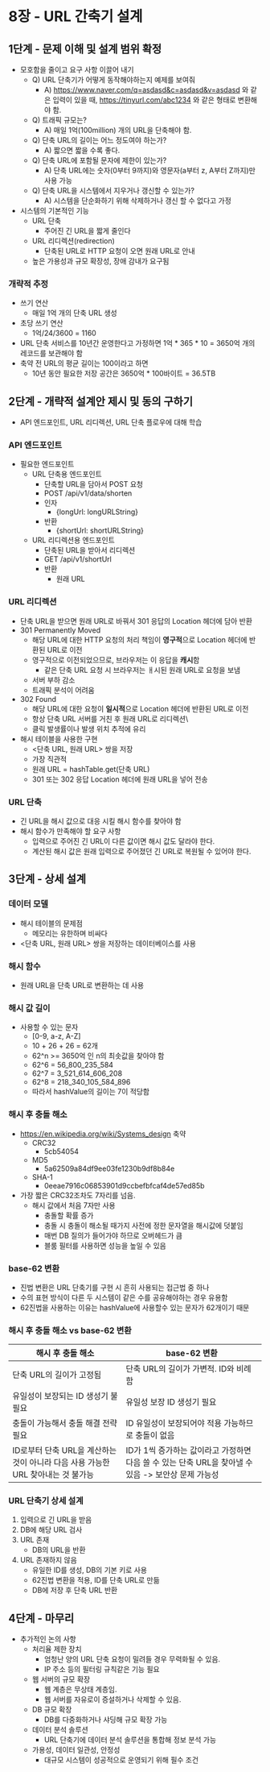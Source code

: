 # 8장 - URL 간축기 설계

## 1단계 - 문제 이해 및 설계 범위 확정
- 모호함을 줄이고 요구 사항 이끌어 내기
  - Q) URL 단축기가 어떻게 동작해야하는지 예제를 보여줘
    - A) https://www.naver.com/q=asdasd&c=asdasd&v=asdasd 와 같은 입력이 있을 때, https://tinyurl.com/abc1234 와 같은 형태로 변환해야 함.
  - Q) 트래픽 규모는?
    - A) 매일 1억(100million) 개의 URL을 단축해야 함.
  - Q) 단축 URL의 길이는 어느 정도여야 하는가?
    - A) 짧으면 짧을 수록 좋다.
  - Q) 단축 URL에 포함될 문자에 제한이 있는가?
    - A) 단축 URL에는 숫자(0부터 9까지)와 영문자(a부터 z, A부터 Z까지)만 사용 가능
  - Q) 단축 URL을 시스템에서 지우거나 갱신할 수 있는가?
    - A) 시스템을 단순화하기 위해 삭제하거나 갱신 할 수 없다고 가정
- 시스템의 기본적인 기능
  - URL 단축
    - 주어진 긴 URL을 짧게 줄인다
  - URL 리디렉션(redirection)
    - 단축된 URL로 HTTP 요청이 오면 원래 URL로 안내
  - 높은 가용성과 규모 확장성, 장애 감내가 요구됨

### 개략적 추정
- 쓰기 연산
  - 매일 1억 개의 단축 URL 생성
- 초당 쓰기 연산
  - 1억/24/3600 = 1160
- URL 단축 서비스를 10년간 운영한다고 가정하면 1억 * 365 * 10 = 3650억 개의 레코드를 보관해야 함
- 축약 전 URL의 평균 길이는 100이라고 하면
  - 10년 동안 필요한 저장 공간은 3650억 * 100바이트 = 36.5TB

## 2단계 - 개략적 설계안 제시 및 동의 구하기
- API 엔드포인트, URL 리디렉션, URL 단축 플로우에 대해 학습

### API 엔드포인트
- 필요한 엔드포인트
  - URL 단축용 엔드포인트
    - 단축할 URL을 담아서 POST 요청
    - POST /api/v1/data/shorten
    - 인자
      - {longUrl: longURLString}
    - 반환
      - {shortUrl: shortURLString}
  - URL 리디렉션용 엔드포인트
    - 단축된 URL을 받아서 리디렉션
    - GET /api/v1/shortUrl
    - 반환
      - 원래 URL

### URL 리디렉션
- 단축 URL을 받으면 원래 URL로 바꿔서 301 응답의 Location 헤더에 담아 반환
- 301 Permanently Moved
  - 해당 URL에 대한 HTTP 요청의 처리 책임이 **영구적**으로 Location 헤더에 반환된 URL로 이전
  - 영구적으로 이전되었으므로, 브라우저는 이 응답을 **캐시**함
    - 같은 단축 URL 요청 시 브라우저는 ㅐ시된 원래 URL로 요청을 보냄
  - 서버 부하 감소
  - 트래픽 분석이 어려움
- 302 Found
  - 해당 URL에 대한 요청이 **일시적**으로 Location 헤더에 반환된 URL로 이전
  - 항상 단축 URL 서버를 거친 후 원래 URL로 리디렉션\
  - 클릭 발생률이나 발생 위치 추적에 유리
- 해시 테이블을 사용한 구현
  - <단축 URL, 원래 URL> 쌍을 저장
  - 가장 직관적
  - 원래 URL = hashTable.get(단축 URL)
  - 301 또는 302 응답 Location 헤더에 원래 URL을 넣어 전송

### URL 단축
- 긴 URL을 해시 값으로 대응 시킬 해시 함수를 찾아야 함
- 해시 함수가 만족해야 할 요구 사항
  - 입력으로 주어진 긴 URL이 다른 값이면 해시 값도 달라야 한다.
  - 계산된 해시 값은 원래 입력으로 주어졌던 긴 URL로 복원될 수 있어야 한다.

## 3단계 - 상세 설계
### 데이터 모델
- 해시 테이블의 문제점
  - 메모리는 유한하며 비싸다
- <단축 URL, 원래 URL> 쌍을 저장하는 데이터베이스를 사용

### 해시 함수
- 원래 URL을 단축 URL로 변환하는 데 사용

### 해시 값 길이
- 사용할 수 있는 문자
  - [0-9, a-z, A-Z]
  - 10 + 26 + 26 = 62개
  - 62^n >= 3650억 인 n의 최솟값을 찾아야 함
  - 62^6 = 56_800_235_584
  - 62^7 = 3_521_614_606_208
  - 62^8 = 218_340_105_584_896
  - 따라서 hashValue의 길이는 7이 적당함

### 해시 후 충돌 해소
- https://en.wikipedia.org/wiki/Systems_design 축약
  - CRC32
    - 5cb54054
  - MD5
    - 5a62509a84df9ee03fe1230b9df8b84e
  - SHA-1
    - 0eeae7916c06853901d9ccbefbfcaf4de57ed85b
- 가장 짧은 CRC32조차도 7자리를 넘음.
  - 해시 값에서 처음 7자만 사용
    - 충돌할 확률 증가
    - 충돌 시 충돌이 해소될 때가지 사전에 정한 문자열을 해시값에 덧붙임
    - 매번 DB 질의가 들어가야 하므로 오버헤드가 큼
    - 블룸 필터를 사용하면 성능을 높일 수 있음

### base-62 변환
- 진법 변환은 URL 단축기를 구현 시 흔히 사용되는 접근법 중 하나
- 수의 표현 방식이 다른 두 시스템이 같은 수를 공유해야하는 경우 유용함
- 62진법을 사용하는 이유는 hashValue에 사용할수 있는 문자가 62개이기 때문

### 해시 후 충돌 해소 vs base-62 변환
해시 후 충돌 해소 | base-62 변환
--- | ---
단축 URL의 길이가 고정됨 | 단축 URL의 길이가 가변적. ID와 비례함
유일성이 보장되는 ID 생성기 불필요 | 유일성 보장 ID 생성기 필요
충돌이 가능해서 충돌 해결 전략 필요 | ID 유일성이 보장되어야 적용 가능하므로 충돌이 없음
ID로부터 단축 URL을 계산하는 것이 아니라 다음 사용 가능한 URL 찾아내는 것 불가능 | ID가 1씩 증가하는 값이라고 가정하면 다음 쓸 수 있는 단축 URL을 찾아낼 수 있음 -> 보안상 문제 가능성

### URL 단축기 상세 설계
1. 입력으로 긴 URL을 받음
2. DB에 해당 URL 검사
3. URL 존재
   - DB의 URL을 반환
4. URL 존재하지 않음
   - 유일한 ID를 생성, DB의 기본 키로 사용
   - 62진법 변환을 적용, ID를 단축 URL로 만듦
   - DB에 저장 후 단축 URL 반환

## 4단계 - 마무리
- 추가적인 논의 사항
  - 처리율 제한 장치
    - 엄청난 양의 URL 단축 요청이 밀려들 경우 무력화될 수 있음.
    - IP 주소 등의 필터링 규칙같은 기능 필요
  - 웹 서버의 규모 확장
    - 웹 계층은 무상태 계층임.
    - 웹 서버를 자유로이 증설하거나 삭제할 수 있음.
  - DB 규모 확장
    - DB를 다중화하거나 샤딩해 규모 확장 가능
  - 데이터 분석 솔루션
    - URL 단축기에 데이터 분석 솔루션을 통합해 정보 분석 가능
  - 가용성, 데이터 일관성, 안정성
    - 대규모 시스템이 성공적으로 운영되기 위해 필수 조건